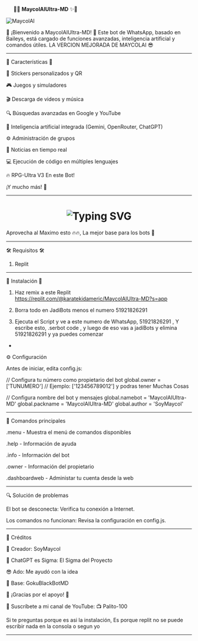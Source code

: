 ‎ ‎ ‎ ‎ ‎ 🚀✨ **MaycolAIUltra-MD** ✨🚀

![MaycolAI](https://i.postimg.cc/dt8R6MGG/2-sin-t-tulo-20250329221756.png)

🌟 ¡Bienvenido a MaycolAIUltra-MD! 🌟
Este bot de WhatsApp, basado en Baileys, está cargado de funciones avanzadas, inteligencia artificial y comandos útiles. LA VERCION MEJORADA DE MAYCOLAI 😎


---

🌟 Características 🌟

🎨 Stickers personalizados y QR

🎮 Juegos y simuladores

🎬 Descarga de videos y música

🔍 Búsquedas avanzadas en Google y YouTube

🧠 Inteligencia artificial integrada (Gemini, OpenRouter, ChatGPT)

⚙️ Administración de grupos

📡 Noticias en tiempo real

💻 Ejecución de código en múltiples lenguajes

🔥 RPG-Ultra V3 En este Bot!

¡Y mucho más! 🚀

---

<h1 align="center">
  <img src="https://readme-typing-svg.herokuapp.com?font=Fira+Code&size=30&pause=5&color=00F7FF&center=true&vCenter=true&width=650&lines=MaycolAIUltra-MD" alt="Typing SVG">
</h1>

Aprovecha al Maximo esto 🔥🔥, La mejor base para los bots 🤩
     
---

🛠 Requisitos 🛠

1. Replit

---

🔧 Instalación 🔧

1. Haz remix a este Replit
https://replit.com/@karatekidameric/MaycolAIUltra-MD?s=app

2. Borra todo en JadiBots menos el numero 51921826291

3. Ejecuta el Script y ve a este numero de WhatsApp, 51921826291 , Y escribe esto, .serbot code , y luego de eso vas a jadiBots y elimina 51921826291 y ya puedes comenzar
-

⚙️ Configuración

Antes de iniciar, edita config.js:

// Configura tu número como propietario del bot
global.owner = ['TUNUMERO'] // Ejemplo: ['123456789012'] y podras tener Muchas Cosas

// Configura nombre del bot y mensajes
global.namebot = 'MaycolAIUltra-MD'
global.packname = 'MaycolAIUltra-MD'
global.author = 'SoyMaycol'


---

📝 Comandos principales

.menu - Muestra el menú de comandos disponibles

.help - Información de ayuda

.info - Información del bot

.owner - Información del propietario

.dashboardweb - Administar tu cuenta desde la web

---

🔍 Solución de problemas

El bot se desconecta: Verifica tu conexión a Internet.

Los comandos no funcionan: Revisa la configuración en config.js.

---

📜 Créditos

🎩 Creador: SoyMaycol

🤖 ChatGPT es Sigma: El Sigma del Proyecto

😎 Ado: Me ayudó con la idea

📌 Base: GokuBlackBotMD


🌟 ¡Gracias por el apoyo! 🌟

📌 Suscríbete a mi canal de YouTube:
📺 Palito-100

Si te preguntas porque es asi la instalación, Es porque replit no se puede escribir nada en la consola o segun yo

---

